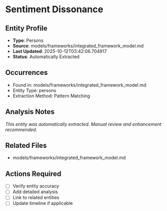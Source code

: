 # Sentiment Dissonance

## Entity Profile
- **Type**: Persons
- **Source**: models/frameworks/integrated_framework_model.md
- **Last Updated**: 2025-10-12T03:42:06.704917
- **Status**: Automatically Extracted

## Occurrences
- Found in: models/frameworks/integrated_framework_model.md
- Entity Type: persons
- Extraction Method: Pattern Matching

## Analysis Notes
*This entity was automatically extracted. Manual review and enhancement recommended.*

## Related Files
- models/frameworks/integrated_framework_model.md

## Actions Required
- [ ] Verify entity accuracy
- [ ] Add detailed analysis
- [ ] Link to related entities
- [ ] Update timeline if applicable
